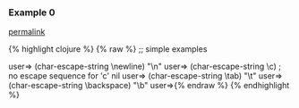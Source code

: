 ### Example 0
[permalink](#example-0)

{% highlight clojure %}
{% raw %}
;; simple examples

user=> (char-escape-string \newline)
"\\n"
user=> (char-escape-string \c) ; no escape sequence for 'c'
nil
user=> (char-escape-string \tab)
"\\t"
user=> (char-escape-string \backspace)
"\\b"
user=>{% endraw %}
{% endhighlight %}


